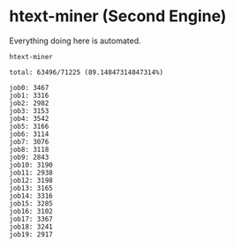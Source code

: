 # htext-miner (Second Engine)

Everything doing here is automated.

```
htext-miner

total: 63496/71225 (89.14847314847314%)

job0: 3467
job1: 3316
job2: 2982
job3: 3153
job4: 3542
job5: 3166
job6: 3114
job7: 3076
job8: 3118
job9: 2843
job10: 3190
job11: 2938
job12: 3198
job13: 3165
job14: 3316
job15: 3285
job16: 3102
job17: 3367
job18: 3241
job19: 2917
```